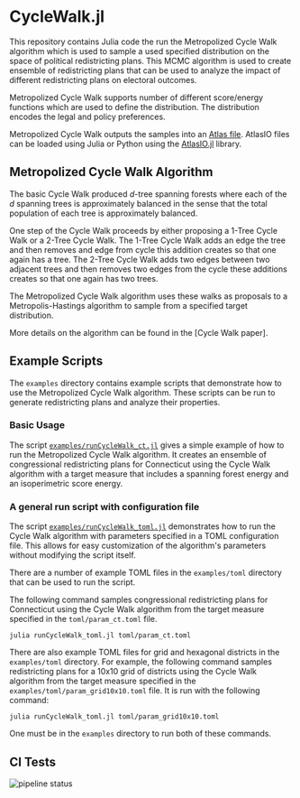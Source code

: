 # CycleWalk.jl

This repository contains Julia code the run the Metropolized Cycle Walk algorithm which is used to sample a used specified distribution on the space of political redistricting plans. This MCMC algorithm is used to create ensemble of redistricting plans that can be used to analyze the impact of different redistricting plans on electoral outcomes. 

Metropolized Cycle Walk supports number of different score/energy functions which are used to define the distribution. The distribution encodes the legal and policy preferences. 

Metropolized Cycle Walk outputs the samples into an [Atlas file](https://github.com/jonmjonm/AtlasIO.jl/blob/main/atlas_format.md). AtlasIO files can be loaded using Julia or Python using the [AtlasIO.jl](https://github.com/jonmjonm/AtlasIO.jl) library.

## Metropolized Cycle Walk Algorithm

The basic Cycle Walk produced $d$-tree spanning forests where each of the $d$ spanning trees is approximately balanced in the sense that the total population of each tree is approximately balanced.  

One step of the Cycle Walk proceeds by either proposing a 1-Tree Cycle Walk or a 2-Tree Cycle Walk. The 1-Tree Cycle Walk adds an edge the tree and then removes and edge from cycle this addition creates so that one again has a tree. The 2-Tree Cycle Walk adds two edges between two adjacent trees and then removes two edges from the cycle these additions creates so that one again has two trees. 

The Metropolized Cycle Walk algorithm uses these walks as proposals to a Metropolis-Hastings algorithm to sample from a specified target distribution. 

More details on the algorithm can be found in the [Cycle Walk paper].

## Example Scripts

The `examples` directory contains example scripts that demonstrate how to use the Metropolized Cycle Walk algorithm. These scripts can be run to generate redistricting plans and analyze their properties.

### Basic Usage

The script [`examples/runCycleWalk_ct.jl`](./examples/runCycleWalk_ct.jl) gives a simple example of how to run the Metropolized Cycle Walk algorithm. It creates an ensemble of congressional redistricting plans for Connecticut using the Cycle Walk algorithm with a target measure that includes a spanning forest energy and an isoperimetric score energy.

### A general run script with configuration file

The script [`examples/runCycleWalk_toml.jl`](./examples/runCycleWalk_toml.jl) demonstrates how to run the Cycle Walk algorithm with parameters specified in a TOML configuration file. This allows for easy customization of the algorithm's parameters without modifying the script itself.

There are a number of example TOML files in the `examples/toml` directory that can be used to run the script. 

The following command samples congressional redistricting plans for Connecticut using the Cycle Walk algorithm from the target measure specified in the `toml/param_ct.toml` file.
```
julia runCycleWalk_toml.jl toml/param_ct.toml
```
There are also example TOML files for grid and hexagonal districts in the `examples/toml` directory. For example, the following command samples redistricting plans for a 10x10 grid of districts using the Cycle Walk algorithm from the target measure specified in the `examples/toml/param_grid10x10.toml` file. It is run with the following command:
```
julia runCycleWalk_toml.jl toml/param_grid10x10.toml
```
One must be in the `examples` directory to run both of these commands.


## CI Tests
![pipeline status](https://gitlab.oit.duke.edu/quantifyinggerrymandering/CycleWalk.jl/badges/main/pipeline.svg)
